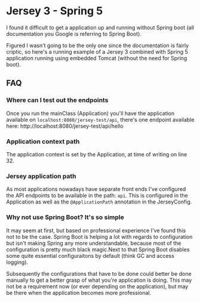 # Jersey 3 - Spring 5
I found it difficult to get a application up and running without Spring boot (all documentation you Google is referring to Spring Boot).

Figured I wasn't going to be the only one since the documentation is fairly criptic, so here's a running example of a Jersey 3 combined with Spring 5 application running using embedded Tomcat (without the need for Spring boot).

## FAQ
### Where can I test out the endpoints
Once you run the mainClass (Application) you'll have the application available on `localhost:8080/jersey-test/api`, there's one endpoint available here: http://localhost:8080/jersey-test/api/hello

### Application context path
The application context is set by the Application, at time of writing on line 32.

### Jersey application path
As most applications nowadays have separate front ends I've configured the API endpoints to be available in the path: `api`. This is configured in the Application as well as the `@ApplicationPath` annotation in the JerseyConfig.

### Why not use Spring Boot? It's so simple
It may seem at first, but based on professional experience I've found this not to be the case. Spring Boot is helping a lot with regards to configuration but isn't making Spring any more understandable, because most of the configuration is pretty much black magic.Next to that Spring Boot disables some quite essential configuraitons by default (think GC and access logging).

Subsequently the configurations that have to be done could better be done manually to get a better grasp of what you're application is doing. This may not be a requirement now (or ever depending on the application), but may be there when the application becomes more professional.